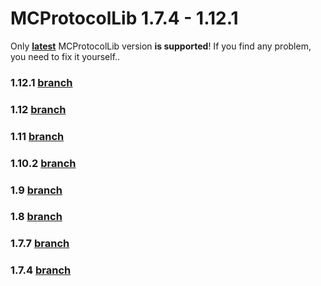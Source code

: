 # MCProtocolLib 1.7.4 - 1.12.1
Only **[latest](https://github.com/Steveice10/MCProtocolLib)** MCProtocolLib version **is supported**!
If you find any problem, you need to fix it yourself..

### **1.12.1**    [branch](https://github.com/Mareckoo01/MCProtocolLib/tree/1.12.1)
### **1.12**    [branch](https://github.com/Mareckoo01/MCProtocolLib/tree/1.12)
### **1.11**    [branch](https://github.com/Mareckoo01/MCProtocolLib/tree/1.11)
### **1.10.2**  [branch](https://github.com/Mareckoo01/MCProtocolLib/tree/1.10.2)
### **1.9**     [branch](https://github.com/Mareckoo01/MCProtocolLib/tree/1.9)
### **1.8**     [branch](https://github.com/Mareckoo01/MCProtocolLib/tree/1.8)
### **1.7.7**   [branch](https://github.com/Mareckoo01/MCProtocolLib/tree/1.7.7)
### **1.7.4**   [branch](https://github.com/Mareckoo01/MCProtocolLib/tree/1.7.4)
